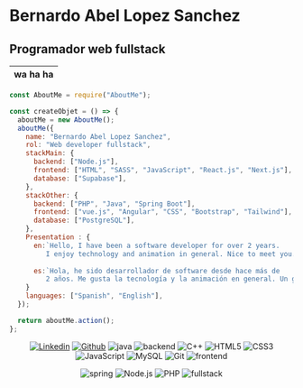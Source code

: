 # Bernardo Abel Lopez Sanchez

## Programador web fullstack

| wa ha ha |
| :------- |

<!--
```bash
JVespid@github ~/JVespid-AboutMe (main)> npm install AboutMe
JVespid@github ~/JVespid-AboutMe (main)> npm run dev

> JVespid-AboutMe@1.0.0 dev
> next dev

- ready started server on http://localhost:3000
- wait compiling...
- event compiled client and server successfully in 431 ms (1 module)
wa ha ha
```

-->
```js
const AboutMe = require("AboutMe");

const createObjet = () => {
  aboutMe = new AboutMe();
  aboutMe({
    name: "Bernardo Abel Lopez Sanchez",
    rol: "Web developer fullstack",
    stackMain: {
      backend: ["Node.js"],
      frontend: ["HTML", "SASS", "JavaScript", "React.js", "Next.js"],
      database: ["Supabase"],
    },
    stackOther: {
      backend: ["PHP", "Java", "Spring Boot"],
      frontend: ["vue.js", "Angular", "CSS", "Bootstrap", "Tailwind"],
      database: ["PostgreSQL"],
    },
    Presentation : {
      en:`Hello, I have been a software developer for over 2 years.
         I enjoy technology and animation in general. Nice to meet you.`,
      
      es:`Hola, he sido desarrollador de software desde hace más de 
         2 años. Me gusta la tecnología y la animación en general. Un gusto conocerte.`,
    }
    languages: ["Spanish", "English"],
  });

  return aboutMe.action();
};
```

<div align="center">

[![Linkedin](https://img.shields.io/badge/-Bernardo-blue?style=flat-square&logo=Linkedin&logoColor=white&link=https://www.linkedin.com/in/JVespid)](https://www.linkedin.com/in/JVespid)
[![Github](https://img.shields.io/badge/GitHub-100000?style=flat-square&logo=github&logoColor=white)](https://github.com/JVespid/JVespid)
![java](https://img.shields.io/badge/-Java-E34A86?style=flat-square&logo=java)
![backend](https://img.shields.io/badge/BackEnd-black?logo)
![C++](https://img.shields.io/badge/C++-blue.svg?style=flat-square&logo=c%2B%2B)
![HTML5](https://img.shields.io/badge/html5-%23E34F26.svg?style=flat-square&logo=html5&logoColor=white)
![CSS3](https://img.shields.io/badge/css3-%231572B6.svg?style=flat-square&logo=css3&logoColor=white)
![JavaScript](https://img.shields.io/badge/JavaScript-323330?style=flat-square&logo=javascript&logoColor=F7DF1E)
![MySQL](https://img.shields.io/badge/-MySQL-005C84?style=flat-square&logo=mysql&logoColor=black)
![Git](https://img.shields.io/badge/Git-E44C30?style=flat-square&logo=git&logoColor=white)
![frontend](https://img.shields.io/badge/FrontEnd-white?logo)

![spring](https://img.shields.io/badge/java-red?logo=Spring%20Boot&label=Spring%20Boot)
![Node.js](https://img.shields.io/badge/Js-yellow?logo=Node.js&label=Node)
![PHP](https://img.shields.io/badge/PHP-black?logo=PHP)
![fullstack](https://img.shields.io/badge/FullStack-grey?logo)

</div>

